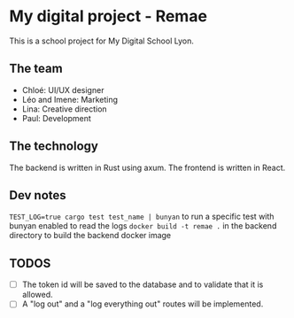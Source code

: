 # My digital project - Remae

This is a school project for My Digital School Lyon.

## The team

- Chloé: UI/UX designer
- Léo and Imene: Marketing
- Lina: Creative direction
- Paul: Development

## The technology

The backend is written in Rust using axum.
The frontend is written in React.

## Dev notes

`TEST_LOG=true cargo test test_name | bunyan` to run a specific test with bunyan
enabled to read the logs
`docker build -t remae .` in the backend directory to build the backend
docker image

## TODOS

- [ ] The token id will be saved to the database and to validate that it is allowed.
- [ ] A "log out" and a "log everything out" routes will be implemented.
